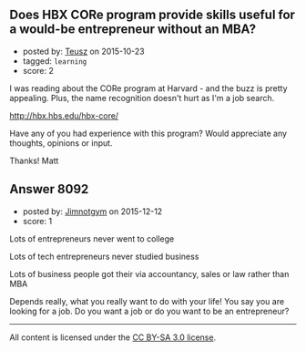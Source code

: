 ## Does HBX CORe program provide skills useful for a would-be entrepreneur without an MBA?

- posted by: [Teusz](https://stackexchange.com/users/2802249/teusz) on 2015-10-23
- tagged: `learning`
- score: 2

I was reading about the CORe program at Harvard - and the buzz is pretty appealing. Plus, the name recognition doesn't hurt as I'm a job search. 

http://hbx.hbs.edu/hbx-core/

Have any of you had experience with this program? Would appreciate any thoughts, opinions or input.

Thanks!
Matt


## Answer 8092

- posted by: [Jimnotgym](https://stackexchange.com/users/7461839/jimnotgym) on 2015-12-12
- score: 1

Lots of entrepreneurs never went to college

Lots of tech entrepreneurs never studied business

Lots of business people got their via accountancy, sales or law rather than MBA

Depends really, what you really want to do with your life! You say you are looking for a job. Do you want a job or do you want to be an entrepreneur?



---

All content is licensed under the [CC BY-SA 3.0 license](https://creativecommons.org/licenses/by-sa/3.0/).
